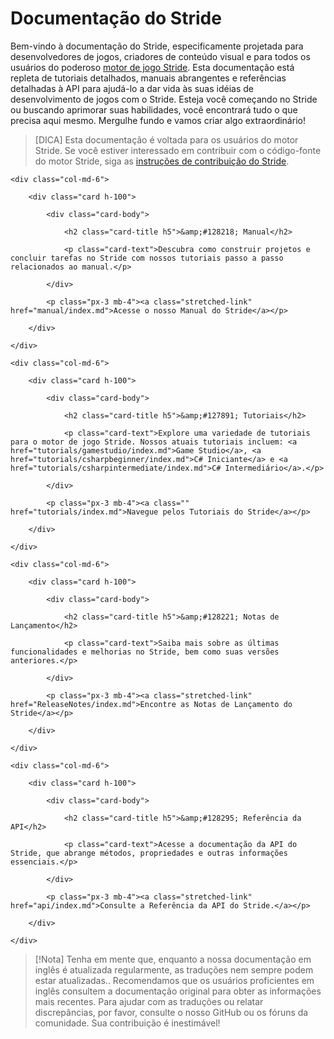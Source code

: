 # Documentação do Stride

Bem-vindo à documentação do Stride, especificamente projetada para desenvolvedores de jogos, criadores de conteúdo visual e para todos os usuários do poderoso [motor de jogo Stride](https://www.stride3d.net/). Esta documentação está repleta de tutoriais detalhados, manuais abrangentes e referências detalhadas à API para ajudá-lo a dar vida às suas idéias de desenvolvimento de jogos com o Stride. Esteja você começando no Stride ou buscando aprimorar suas habilidades, você encontrará tudo o que precisa aqui mesmo. Mergulhe fundo e vamos criar algo extraordinário!

> [DICA]
> Esta documentação é voltada para os usuários do motor Stride. Se você estiver interessado em contribuir com o código-fonte do motor Stride, siga as [instruções de contribuição do Stride](https://github.com/stride3d/stride).

<div class="row g-4 mb-4">
    <div class="col-md-6">
        <div class="card h-100">
            <div class="card-body">
                <h2 class="card-title h5">&amp;#128218; Manual</h2>
                <p class="card-text">Descubra como construir projetos e concluir tarefas no Stride com nossos tutoriais passo a passo relacionados ao manual.</p>
            </div>
            <p class="px-3 mb-4"><a class="stretched-link" href="manual/index.md">Acesse o nosso Manual do Stride</a></p>
        </div>
    </div>
    <div class="col-md-6">
        <div class="card h-100">
            <div class="card-body">
                <h2 class="card-title h5">&amp;#127891; Tutoriais</h2>
                <p class="card-text">Explore uma variedade de tutoriais para o motor de jogo Stride. Nossos atuais tutoriais incluem: <a href="tutorials/gamestudio/index.md">Game Studio</a>, <a href="tutorials/csharpbeginner/index.md">C# Iniciante</a> e <a href="tutorials/csharpintermediate/index.md">C# Intermediário</a>.</p>
            </div>
            <p class="px-3 mb-4"><a class="" href="tutorials/index.md">Navegue pelos Tutoriais do Stride</a></p>
        </div>
    </div>
    <div class="col-md-6">
        <div class="card h-100">
            <div class="card-body">
                <h2 class="card-title h5">&amp;#128221; Notas de Lançamento</h2>
                <p class="card-text">Saiba mais sobre as últimas funcionalidades e melhorias no Stride, bem como suas versões anteriores.</p>
            </div>
            <p class="px-3 mb-4"><a class="stretched-link" href="ReleaseNotes/index.md">Encontre as Notas de Lançamento do Stride</a></p>
        </div>
    </div>
    <div class="col-md-6">
        <div class="card h-100">
            <div class="card-body">
                <h2 class="card-title h5">&amp;#128295; Referência da API</h2>
                <p class="card-text">Acesse a documentação da API do Stride, que abrange métodos, propriedades e outras informações essenciais.</p>
            </div>
            <p class="px-3 mb-4"><a class="stretched-link" href="api/index.md">Consulte a Referência da API do Stride.</a></p>
        </div>
    </div>
</div>

> [!Nota]
> Tenha em mente que, enquanto a nossa documentação em inglês é atualizada regularmente, as traduções nem sempre podem estar atualizadas.. Recomendamos que os usuários proficientes em inglês consultem a documentação original para obter as informações mais recentes. Para ajudar com as traduções ou relatar discrepâncias, por favor, consulte o nosso GitHub ou os fóruns da comunidade. Sua contribuição é inestimável!